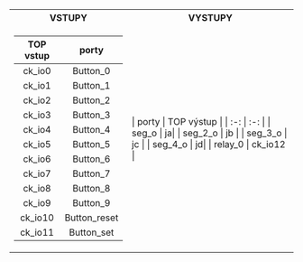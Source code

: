 

<table>
<tr><th> VSTUPY </th><th> VYSTUPY </th></tr>
<tr><td>

| TOP vstup | porty |
|  :-: | :-: | 
| ck_io0 | Button_0 |
| ck_io1 | Button_1 |
| ck_io2 | Button_2 |
| ck_io3 | Button_3 |
| ck_io4 | Button_4 |
| ck_io5 | Button_5 |
| ck_io6 | Button_6 |
| ck_io7 | Button_7 |
| ck_io8 | Button_8 |
| ck_io9 | Button_9 |
| ck_io10 | Button_reset |
| ck_io11 | Button_set |
</td><td>
| porty | TOP výstup |
|  :-: | :-: | 
| seg_o | ja|
| seg_2_o | jb |
| seg_3_o | jc |
| seg_4_o | jd|
| relay_0 | ck_io12 |

</td></tr> </table>


